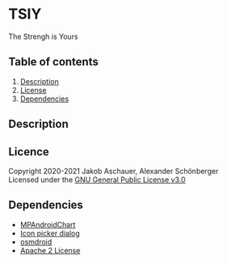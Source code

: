 # TSIY
The Strengh is Yours


## Table of contents
1. [Description](#description)
1. [License](#licence)
1. [Dependencies](#dependencies)


## Description

## Licence
Copyright 2020-2021 Jakob Aschauer, Alexander Schönberger<br>
Licensed under the [GNU General Public License v3.0](https://github.com/aschi2403/TSIY/blob/master/LICENSE)

## Dependencies
- [MPAndroidChart](https://github.com/PhilJay/MPAndroidChart)
- [Icon picker dialog](https://github.com/maltaisn/icondialoglib)
- [osmdroid](https://github.com/osmdroid/osmdroid)
- [Apache 2 License](https://www.apache.org/licenses/LICENSE-2.0.html)
